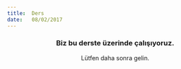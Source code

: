 ```yaml
---
title:  Ders
date:   08/02/2017
---
```


### <center>Biz bu derste üzerinde çalışıyoruz.</center>
<center>Lütfen daha sonra gelin.</center>